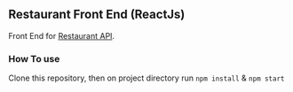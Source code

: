 ## Restaurant Front End (ReactJs)
Front End for [Restaurant API](https://github.com/mhmfajar/restaurant-api).

### How To use
Clone this repository, then on project directory run `npm install` & `npm start`
